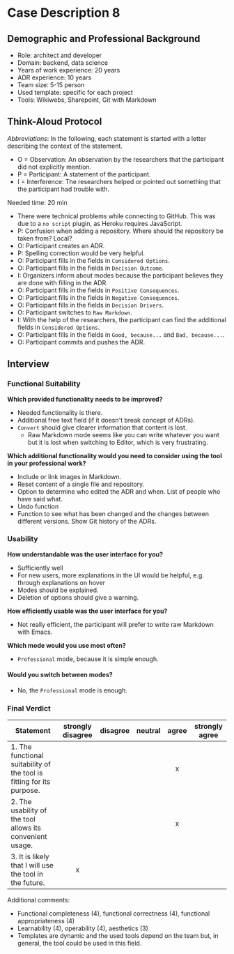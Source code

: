 # Case Description 8

## Demographic and Professional Background

* Role: architect and developer
* Domain: backend, data science
* Years of work experience: 20 years
* ADR experience: 10 years
* Team size: 5-15 person
* Used template: specific for each project
* Tools: Wikiwebs, Sharepoint, Git with Markdown

## Think-Aloud Protocol

_Abbreviations_: In the following, each statement is started with a letter describing the context of the statement.
* O = Observation: An observation by the researchers that the participant did not explicitly mention.
* P = Participant: A statement of the participant.
* I = Interference: The researchers helped or pointed out something that the participant had trouble with.  

Needed time: 20 min

* There were technical problems while connecting to GitHub. This was due to a `no script` plugin, as Heroku requires JavaScript.
* P: Confusion when adding a repository. Where should the repository be taken from? Local?
* O: Participant creates an ADR.
* P: Spelling correction would be very helpful.
* O: Participant fills in the fields in `Considered Options`.
* O: Participant fills in the fields in `Decision Outcome`.
* I: Organizers inform about modes because the participant believes they are done with filling in the ADR.
* O: Participant fills in the fields in `Positive Consequences`.
* O: Participant fills in the fields in `Negative Consequences`.
* O: Participant fills in the fields in `Decision Drivers`.
* O: Participant switches to `Raw Markdown`.
* I: With the help of the researchers, the participant can find the additional fields in `Considered Options`.
* O: Participant fills in the fields in  `Good, because...` and `Bad, because...`.
* O: Participant commits and pushes the ADR.

## Interview

### Functional Suitability

**Which provided functionality needs to be improved?**

* Needed functionality is there.
* Additional free text field (if it doesn't break concept of ADRs).
* `Convert` should give clearer information that content is lost.
  * Raw Markdown mode seems like you can write whatever you want but it is lost when switching to Editor, which is very frustrating.

**Which additional functionality would you need to consider using the tool in your professional work?**

* Include or link images in Markdown.
* Reset content of a single file and repository.
* Option to determine who edited the ADR and when. List of people who have said what.
* Undo function
* Function to see what has been changed and the changes between different versions. Show Git history of the ADRs.

### Usability

**How understandable was the user interface for you?**

* Sufficiently well
* For new users, more explanations in the UI would be helpful, e.g. through explanations on hover
* Modes should be explained.
* Deletion of options should give a warning.

**How efficiently usable was the user interface for you?**

* Not really efficient, the participant will prefer to write raw Markdown with Emacs.

**Which mode would you use most often?**

* `Professional` mode, because it is simple enough.

#### Would you switch between modes?

* No, the `Professional` mode is enough.

### Final Verdict

| Statement                                                             | strongly disagree | disagree | neutral | agree | strongly agree |
| --------------------------------------------------------------------- | :---------------: | :------: | :-----: | :---: | :------------: |
| 1. The functional suitability of the tool is fitting for its purpose. |                   |          |         |   x   |                |
| 2. The usability of the tool allows its convenient usage.             |                   |          |         |   x   |                |
| 3. It is likely that I will use the tool in the future.               |         x         |          |         |       |                |

Additional comments:

- Functional completeness (4), functional correctness (4), functional appropriateness (4)
- Learnability (4), operability (4), aesthetics (3)
- Templates are dynamic and the used tools depend on the team but, in general, the tool could be used in this field.
